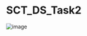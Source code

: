 # SCT_DS_Task2

![image](https://github.com/user-attachments/assets/c215b1b1-4632-4d2e-bf8c-d515d02623dd)
